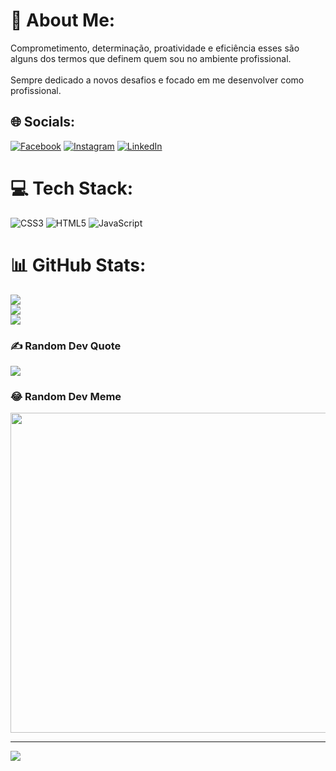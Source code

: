 # 💫 About Me:
Comprometimento, determinação, proatividade e eficiência esses são alguns dos termos que definem quem sou no ambiente profissional.<br><br>Sempre dedicado a novos desafios e focado em me desenvolver como profissional.


## 🌐 Socials:
[![Facebook](https://img.shields.io/badge/Facebook-%231877F2.svg?logo=Facebook&logoColor=white)](https://facebook.com/https://www.facebook.com/lucas.gabriel.142687) [![Instagram](https://img.shields.io/badge/Instagram-%23E4405F.svg?logo=Instagram&logoColor=white)](https://instagram.com/lucasgabiz2) [![LinkedIn](https://img.shields.io/badge/LinkedIn-%230077B5.svg?logo=linkedin&logoColor=white)](https://linkedin.com/in/https://www.linkedin.com/in/lucas-silva-a20696234/) 

# 💻 Tech Stack:
![CSS3](https://img.shields.io/badge/css3-%231572B6.svg?style=for-the-badge&logo=css3&logoColor=white) ![HTML5](https://img.shields.io/badge/html5-%23E34F26.svg?style=for-the-badge&logo=html5&logoColor=white) ![JavaScript](https://img.shields.io/badge/javascript-%23323330.svg?style=for-the-badge&logo=javascript&logoColor=%23F7DF1E)
# 📊 GitHub Stats:
![](https://github-readme-stats.vercel.app/api?username=lucasblack32&theme=dark&hide_border=false&include_all_commits=false&count_private=false)<br/>
![](https://github-readme-streak-stats.herokuapp.com/?user=lucasblack32&theme=dark&hide_border=false)<br/>
![](https://github-readme-stats.vercel.app/api/top-langs/?username=lucasblack32&theme=dark&hide_border=false&include_all_commits=false&count_private=false&layout=compact)

### ✍️ Random Dev Quote
![](https://quotes-github-readme.vercel.app/api?type=horizontal&theme=radical)

### 😂 Random Dev Meme
<img src="https://random-memer.herokuapp.com/" width="512px"/>

---
[![](https://visitcount.itsvg.in/api?id=lucasblack32&icon=0&color=0)](https://visitcount.itsvg.in)

<!-- Proudly created with GPRM ( https://gprm.itsvg.in ) -->

<!---
lucasblasck32/lucasblasck32 is a ✨ special ✨ repository because its `README.md` (this file) appears on your GitHub profile.
You can click the Preview link to take a look at your changes.
--->
